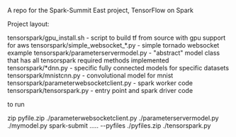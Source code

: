 A repo for the Spark-Summit East project, TensorFlow on Spark

Project layout:

tensorspark/gpu_install.sh - script to build tf from source with gpu support for aws
tensorspark/simple_websocket_*.py - simple tornado websocket example
tensorspark/parameterservermodel.py - "abstract" model class that has all tensorspark required methods implemented
tensorspark/*dnn.py - specific fully connected models for specific datasets
tensorspark/mnistcnn.py - convolutional model for mnist
tensorspark/parameterwebsocketclient.py - spark worker code
tensorspark/tensorspark.py - entry point and spark driver code

to run

zip pyfile.zip ./parameterwebsocketclient.py ./parameterservermodel.py ./mymodel.py
spark-submit ..... --pyfiles ./pyfiles.zip ./tensorspark.py


